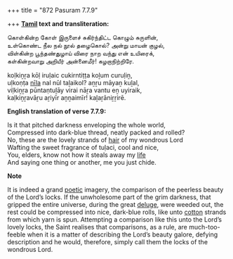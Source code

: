 +++
title = "872 Pasuram 7.7.9"

+++
**[Tamil](/definition/tamil#history "show Tamil definitions") text and transliteration:**

கொள்கின்ற கோள் இருளைச் சுகிர்ந்திட்ட கொழும் சுருளின்,  
உள்கொண்ட நீல நல் நூல் தழைகொல்? அன்று மாயன் குழல்,  
விள்கின்ற பூந்தண்துழாய் விரை நாற வந்து என் உயிரைக்,  
கள்கின்றவாறு அறியீர் அன்னைமீர்! கழறாநிற்றிரே.

koḷkiṉṟa kōḷ iruḷaic cukirntiṭṭa koḻum curuḷiṉ,  
uḷkoṇṭa [nīla](/definition/nila#history "show nīla definitions") nal nūl taḻaikol? aṉṟu māyaṉ kuḻal,  
viḷkiṉṟa pūntaṇtuḻāy virai nāṟa vantu eṉ uyiraik,  
kaḷkiṉṟavāṟu aṟiyīr aṉṉaimīr! kaḻaṟāniṟṟirē.

**English translation of verse 7.7.9:**

Is it that pitched darkness enveloping the whole world,  
Compressed into dark-blue thread, neatly packed and rolled?  
No, these are the lovely strands of [hair](/definition/hair#history "show hair definitions") of my wondrous Lord  
Wafting the sweet fragrance of tuḷaci, cool and nice,  
You, elders, know not how it steals away my [life](/definition/life#history "show life definitions")  
And saying one thing or another, me you just chide.

**Note**

It is indeed a grand [poetic](/definition/poetry#history "show poetic definitions") imagery, the comparison of the peerless beauty of the Lord’s locks. If the unwholesome part of the grim darkness, that gripped the entire universe, during the great [deluge](/definition/deluge#history "show deluge definitions"), were weeded out, the rest could be compressed into nice, dark-blue rolls, like unto [cotton](/definition/cotton#history "show cotton definitions") strands from which yarn is spun. Attempting a comparison like this unto the Lord’s lovely locks, the Saint realises that comparisons, as a rule, are much-too-feeble when it is a matter of describing the Lord’s beauty galore, defying description and he would, therefore, simply call them the locks of the wondrous Lord.


